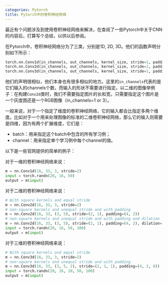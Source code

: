 ```yaml
---
categories: Pytorch
title: Pytorch中的卷积神经网络
---
```


最近有个问题涉及到使用卷积神经网络来解决，在查阅了一些Pytorch中关于CNN的内容后，打算写个总结，以供以后参阅。

在Pytorch中，卷积神经网络分为了三类，分别是1D, 2D, 3D。他们的函数声明分别如下所示：

```python
torch.nn.Conv1d(in_channels, out_channels, kernel_size, stride=1, padding=0, dilation=1, groups=1, bias=True, padding_mode='zeros')
torch.nn.Conv2d(in_channels, out_channels, kernel_size, stride=1, padding=0, dilation=1, groups=1, bias=True, padding_mode='zeros')
torch.nn.Conv3d(in_channels, out_channels, kernel_size, stride=1, padding=0, dilation=1, groups=1, bias=True, padding_mode='zeros')
```

他们的声明很相似，他们本身也有很多相似的地方。这里的`in_channels`代表的是它们输入的channels个数，而输入的形状不需要进行指定。以二维的图像举例子：在构建`Conv2d`类时，我们不需要指定图片的长和宽，只需要指定这个图片是一个灰度图还是一个RGB图像（in_channels=1 or 3）。

一般来说，对于一个指定了维度的卷积神经网络，它的输入都会比指定多两个维度。比如对于一个用来处理图像的标准的二维卷积神经网络，那么它的输入则需要是四维，因为有两个扩展维度，它们是：

- batch：用来指定这个batch中包含的所有学习例；
- channel：用来指定单个学习例中每个channel的值。

以下是一些官网提供的简单的例子：

对于一维的卷积神经网络来说：

```python
m = nn.Conv1d(16, 33, 3, stride=2)
input = torch.randn(20, 16, 50)
output = m(input)
```

对于二维的卷积神经网络来说：

```python
# With square kernels and equal stride
m = nn.Conv2d(16, 33, 3, stride=2)
# non-square kernels and unequal stride and with padding
m = nn.Conv2d(16, 33, (3, 5), stride=(2, 1), padding=(4, 2))
# non-square kernels and unequal stride and with padding and dilation
m = nn.Conv2d(16, 33, (3, 5), stride=(2, 1), padding=(4, 2), dilation=(3, 1))
input = torch.randn(20, 16, 50, 100)
output = m(input)
```

对于三维的卷积神经网络来说：

```python
# With square kernels and equal stride
m = nn.Conv3d(16, 33, 3, stride=2)
# non-square kernels and unequal stride and with padding
m = nn.Conv3d(16, 33, (3, 5, 2), stride=(2, 1, 1), padding=(4, 2, 0))
input = torch.randn(20, 16, 10, 50, 100)
output = m(input)
```

